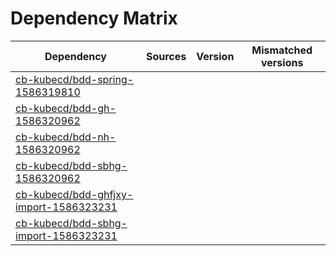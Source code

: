 # Dependency Matrix

Dependency | Sources | Version | Mismatched versions
---------- | ------- | ------- | -------------------
[cb-kubecd/bdd-spring-1586319810](https://github.com/cb-kubecd/bdd-spring-1586319810.git) |  | []() | 
[cb-kubecd/bdd-gh-1586320962](https://github.com/cb-kubecd/bdd-gh-1586320962.git) |  | []() | 
[cb-kubecd/bdd-nh-1586320962](https://github.com/cb-kubecd/bdd-nh-1586320962.git) |  | []() | 
[cb-kubecd/bdd-sbhg-1586320962](https://github.com/cb-kubecd/bdd-sbhg-1586320962.git) |  | []() | 
[cb-kubecd/bdd-ghfjxy-import-1586323231](https://github.com/cb-kubecd/bdd-ghfjxy-import-1586323231.git) |  | []() | 
[cb-kubecd/bdd-sbhg-import-1586323231](https://github.com/cb-kubecd/bdd-sbhg-import-1586323231.git) |  | []() | 
